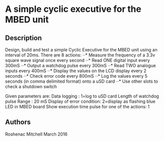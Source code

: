 # A simple cyclic executive for the MBED unit

## Description
Design, build and test a simple Cyclic Executive for the MBED unit using an interval of 20ms.
There are 8 actions:
⋅⋅* Measure the frequency of a 3.3v square wave signal once every second
⋅⋅* Read ONE digital input every 300mS
⋅⋅* Output a watchdog pulse every 300mS
⋅⋅* Read TWO analogue inputs every 400mS
⋅⋅* Display the values on the LCD display every 2 seconds
⋅⋅* Check error code every 800mS
⋅⋅* Log the values every 5 seconds (in comma delimited format) onto a uSD card
⋅⋅* Use other slots to check a shutdown switch
  
 Given parameters are:
  Data logging : 1=log to uSD card
  Length of watchdog pulse Range : 20 mS
  Display of error condition: 2=display as flashing blue LED in MBED board
  Show execution time pulse for one of the actions: 1

## Authors
  Roshenac Mitchell  March 2016

